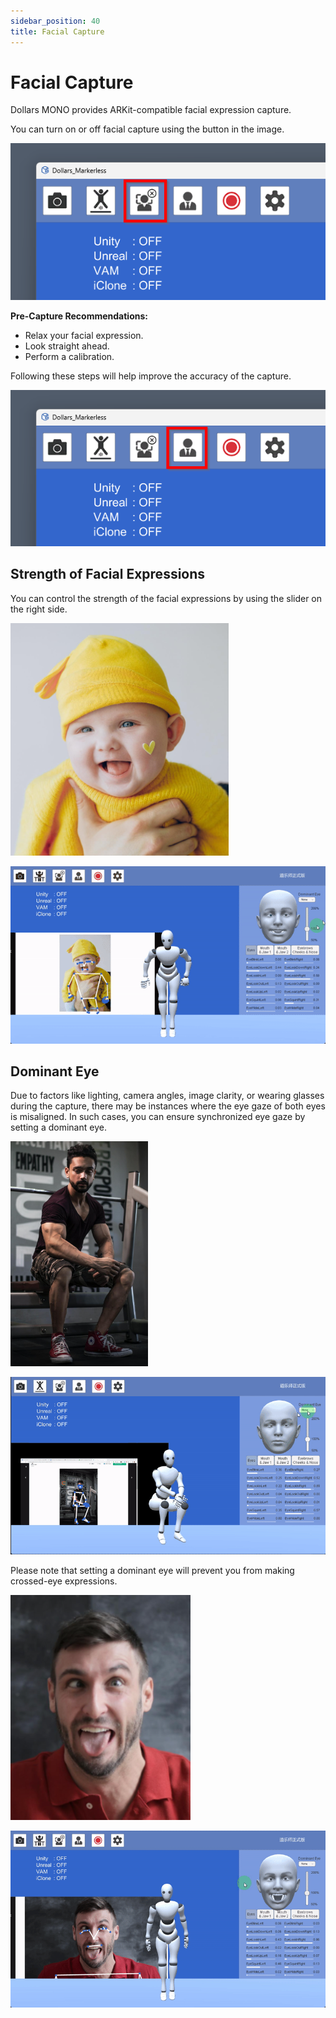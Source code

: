 ```yaml
---
sidebar_position: 40
title: Facial Capture
---
```


# Facial Capture

Dollars MONO provides ARKit-compatible facial expression capture.

You can turn on or off facial capture using the button in the image.

![](../img/Fk_j-tirZ0NKlmgv2i6l_C_PGofu.png)

**Pre-Capture Recommendations:**

- Relax your facial expression.
- Look straight ahead.
- Perform a calibration.

Following these steps will help improve the accuracy of the capture.

![](../img/Fjr4SZHNuHfUdCzp6kvqPJKgoZKZ.png)

## Strength of Facial Expressions

You can control the strength of the facial expressions by using the slider on the right side.

![](../img/FpET_nzvQ8xlsxPxfswYIiJ4HAsx.png)

![](../img/Fhtog3ArmA4V9g8fJPuX6ATOmC_Y.gif)

## Dominant Eye
Due to factors like lighting, camera angles, image clarity, or wearing glasses during the capture, there may be instances where the eye gaze of both eyes is misaligned. In such cases, you can ensure synchronized eye gaze by setting a dominant eye.

![](../img/FgC6VmI1xDIDUM9UR1K7aqdsvx1i.png)

![](../img/Fs0iOgo0UNBNUxBbrg7DlMGmtOJ1.gif)

Please note that setting a dominant eye will prevent you from making crossed-eye expressions.

![](../img/Flev3MT6OBv5XlJ076YsgTLlnpxc.png)

![](../img/FoZElOM_maZtNfeFT9tAu36tw6WG.gif)
